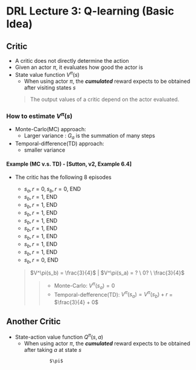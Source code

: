 # DRL Lecture 3: Q-learning (Basic Idea)

## Critic
* A critic does not directly determine the action
* Given an actor $\pi$, it evaluates how good the actor is
* State value function $V^\pi(s)$
  * When using actor $\pi$, the ***cumulated*** reward expects to be obtained after visiting states $s$
  > The output values of a critic depend on the actor evaluated.

### How to estimate $V^\pi(s)$
* Monte-Carlo(MC) approach:
    * Larger variance : $G_a$ is the summation of many steps
* Temporal-difference(TD) approach:
    * smaller variance

#### Example (MC v.s. TD) - [Sutton, v2, Example 6.4]
* The critic has the following 8 episodes
    * $s_a,r = 0, s_b,r = 0$, END
    * $s_b,r = 1$, END
    * $s_b,r = 1$, END
    * $s_b,r = 1$, END
    * $s_b,r = 1$, END
    * $s_b,r = 1$, END
    * $s_b,r = 1$, END
    * $s_b,r = 1$, END
    * $s_b,r = 1$, END
    * $s_b,r = 0$, END

    > $V^\pi(s_b) = \frac{3}{4}$ \|
    > $V^\pi(s_a) = ? \ 0? \ \frac{3}{4}$
    >> * Monte-Carlo: $V^\pi(s_a) = 0$
    >> * Temporal-defference(TD): $V^\pi(s_a) = V^\pi(s_b) + r$ = $\frac{3}{4} + 0$ 
## Another Critic

* State-action value function $Q^\pi(s,a)$
    * When using actor $\pi$, the ***cumulated*** reward expects to be obtained after taking $a$ at state $s$ 
```html
                $\pi$

```
